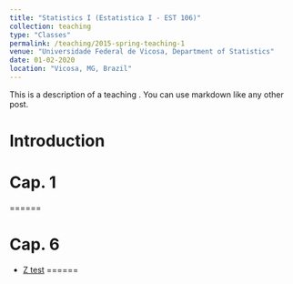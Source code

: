 ```yaml
---
title: "Statistics I (Estatistica I - EST 106)"
collection: teaching
type: "Classes"
permalink: /teaching/2015-spring-teaching-1
venue: "Universidade Federal de Vicosa, Department of Statistics"
date: 01-02-2020
location: "Vicosa, MG, Brazil"
---
```


This is a description of a teaching . You can use markdown like any other post.

Introduction
======

# Cap. 1
======

# Cap. 6
* [Z test](https://www.dropbox.com/s/bmmezhlm5ryk2g4/CAPITULO6.2%20-%20teste%20z.pdf?dl=0)
======
